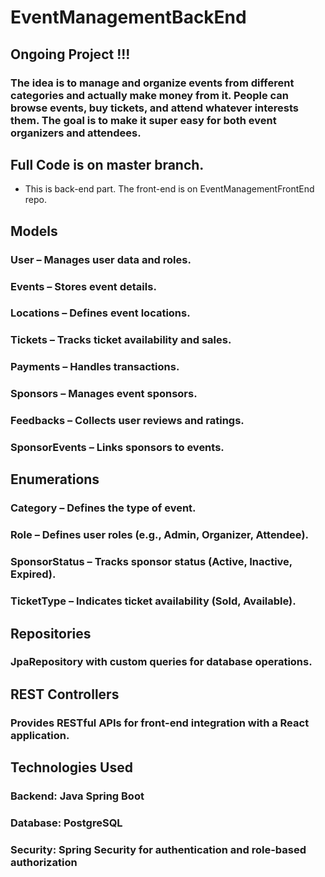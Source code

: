 # EventManagementBackEnd

## Ongoing Project !!!
### The idea is to manage and organize events from different categories and actually make money from it. People can browse events, buy tickets, and attend whatever interests them. The goal is to make it super easy for both event organizers and attendees.


## Full Code is on master branch.
- This is back-end part. The front-end is on EventManagementFrontEnd repo.

## Models
### User – Manages user data and roles.
### Events – Stores event details.
### Locations – Defines event locations.
### Tickets – Tracks ticket availability and sales.
### Payments – Handles transactions.
### Sponsors – Manages event sponsors.
### Feedbacks – Collects user reviews and ratings.
### SponsorEvents – Links sponsors to events.

## Enumerations
### Category – Defines the type of event.
### Role – Defines user roles (e.g., Admin, Organizer, Attendee).
### SponsorStatus – Tracks sponsor status (Active, Inactive, Expired).
### TicketType – Indicates ticket availability (Sold, Available).

## Repositories
### JpaRepository with custom queries for database operations.

## REST Controllers
### Provides RESTful APIs for front-end integration with a React application.

## Technologies Used
### Backend: Java Spring Boot
### Database: PostgreSQL
### Security: Spring Security for authentication and role-based authorization
